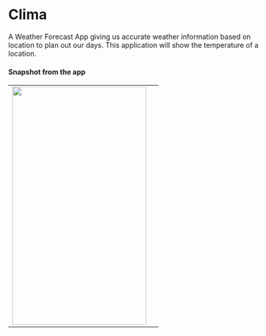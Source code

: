 # Clima

A Weather Forecast App giving us accurate weather information based on location to plan out our days.
This application will show the temperature of a location.

#### Snapshot from the app

<table>
<tr>
    <td><img src="https://user-images.githubusercontent.com/92578144/159896620-91193746-70a0-4b51-aa55-16f0f4a2a484.jpg" width=270 height=480></td>
 <td><img stc="https://user-images.githubusercontent.com/92578144/159896923-710a51b5-936c-41c7-aa3d-1a0f8f802357.gif"> </td>
  </tr>
</table>



<!-- ![clima_vdo_gif](https://user-images.githubusercontent.com/92578144/159896923-710a51b5-936c-41c7-aa3d-1a0f8f802357.gif) -->

